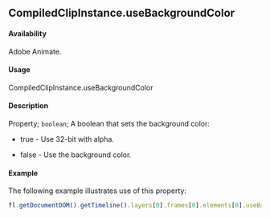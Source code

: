 ## CompiledClipInstance.useBackgroundColor

#### Availability

Adobe Animate.

#### Usage

CompiledClipInstance.useBackgroundColor

#### Description

Property; `boolean`; A boolean that sets the background color:

- true - Use 32-bit with alpha.

- false - Use the background color.

#### Example

The following example illustrates use of this property:

```javascript
fl.getDocumentDOM().getTimeline().layers[0].frames[0].elements[0].useBackgroundColor = true;
```
